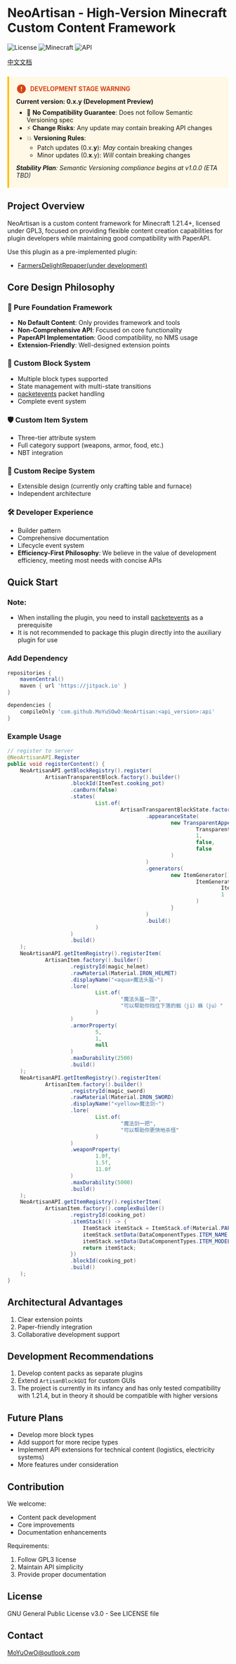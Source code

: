 # NeoArtisan - High-Version Minecraft Custom Content Framework

![License](https://img.shields.io/badge/license-GPL3-green)
![Minecraft](https://img.shields.io/badge/Minecraft-1.21.4-blue)
![API](https://img.shields.io/badge/API-Paper%20Compatible-orange)

[中文文档](README.md)

<div class="warning" style="
    background: #fff8e6;
    border-left: 4px solid #ffc107;
    padding: 1rem;
    margin: 1.5rem 0;
    border-radius: 0 4px 4px 0;
">
  <div style="
      display: flex;
      align-items: center;
      margin-bottom: 0.5rem;
      color: #d84315;
      font-weight: bold;
  ">
    <svg width="24" height="24" viewBox="0 0 24 24" fill="none" style="margin-right: 8px">
      <path d="M12 2C6.48 2 2 6.48 2 12C2 17.52 6.48 22 12 22C17.52 22 22 17.52 22 12C22 6.48 17.52 2 12 2ZM13 17H11V15H13V17ZM13 13H11V7H13V13Z" fill="currentColor"/>
    </svg>
    <span>DEVELOPMENT STAGE WARNING</span>
  </div>

  <p style="margin: 0.5rem 0">
    <strong>Current version: 0.x.y (Development Preview)</strong>
  </p>

  <ul style="
      margin: 0.5rem 0;
      padding-left: 1.5rem;
  ">
    <li>🚨 <strong>No Compatibility Guarantee</strong>: Does not follow Semantic Versioning spec</li>
    <li>⚡ <strong>Change Risks</strong>: Any update may contain breaking API changes</li>
    <li>💥 <strong>Versioning Rules</strong>:
      <ul style="padding-left: 1.5rem; margin: 0.25rem 0">
        <li>Patch updates (0.x.<strong>y</strong>): <em>May</em> contain breaking changes</li>
        <li>Minor updates (0.<strong>x</strong>.y): <em>Will</em> contain breaking changes</li>
      </ul>
    </li>
  </ul>

  <p style="
      margin: 0.75rem 0 0.25rem;
      font-style: italic;
  ">
    <strong>Stability Plan</strong>: Semantic Versioning compliance begins at v1.0.0 (ETA TBD)
  </p>
</div>

## Project Overview

NeoArtisan is a custom content framework for Minecraft 1.21.4+, licensed under GPL3, focused on providing flexible content creation capabilities for plugin developers while maintaining good compatibility with PaperAPI.

Use this plugin as a pre-implemented plugin:
- [FarmersDelightRepaper(under development)](https://github.com/KitsunaiMC/FarmersDelightRepaper)

## Core Design Philosophy

### 🧩 Pure Foundation Framework
- **No Default Content**: Only provides framework and tools
- **Non-Comprehensive API**: Focused on core functionality
- **PaperAPI Implementation**: Good compatibility, no NMS usage
- **Extension-Friendly**: Well-designed extension points

### 🧱 Custom Block System
- Multiple block types supported
- State management with multi-state transitions
- [packetevents](https://www.packetevents.com/) packet handling
- Complete event system

### 🛡️ Custom Item System
- Three-tier attribute system
- Full category support (weapons, armor, food, etc.)
- NBT integration

### 🔮 Custom Recipe System
- Extensible design (currently only crafting table and furnace)
- Independent architecture

### 🛠️ Developer Experience
- Builder pattern
- Comprehensive documentation
- Lifecycle event system
- **Efficiency-First Philosophy**: We believe in the value of development efficiency, meeting most needs with concise APIs


## Quick Start

### Note:
- When installing the plugin, you need to install [packetevents](https://www.packetevents.com/) as a prerequisite
- It is not recommended to package this plugin directly into the auxiliary plugin for use

### Add Dependency

```gradle
repositories {
    mavenCentral()
    maven { url 'https://jitpack.io' }
}

dependencies {
    compileOnly 'com.github.MoYuSOwO:NeoArtisan:<api_version>:api'
}
```

### Example Usage

```java
// register to server
@NeoArtisanAPI.Register
public void registerContent() {
    NeoArtisanAPI.getBlockRegistry().register(
            ArtisanTransparentBlock.factory().builder()
                    .blockId(ItemTest.cooking_pot)
                    .canBurn(false)
                    .states(
                            List.of(
                                    ArtisanTransparentBlockState.factory().builder()
                                            .appearanceState(
                                                    new TransparentAppearance(
                                                            TransparentAppearance.LeavesAppearance.OAK_LEAVES,
                                                            1,
                                                            false,
                                                            false
                                                    )
                                            )
                                            .generators(
                                                    new ItemGenerator[]{
                                                            ItemGenerator.simpleGenerator(
                                                                    ItemTest.cooking_pot,
                                                                    1
                                                            )
                                                    }
                                            )
                                            .build()
                            )
                    )
                    .build()
    );
    NeoArtisanAPI.getItemRegistry().registerItem(
            ArtisanItem.factory().builder()
                    .registryId(magic_helmet)
                    .rawMaterial(Material.IRON_HELMET)
                    .displayName("<aqua>魔法头盔~")
                    .lore(
                            List.of(
                                    "魔法头盔一顶",
                                    "可以帮助你挡住下落的蜘（ji）蛛（ju）"
                            )
                    )
                    .armorProperty(
                            5,
                            1,
                            null
                    )
                    .maxDurability(2500)
                    .build()
    );
    NeoArtisanAPI.getItemRegistry().registerItem(
            ArtisanItem.factory().builder()
                    .registryId(magic_sword)
                    .rawMaterial(Material.IRON_SWORD)
                    .displayName("<yellow>魔法剑~")
                    .lore(
                            List.of(
                                    "魔法剑一把",
                                    "可以帮助你更快地杀怪"
                            )
                    )
                    .weaponProperty(
                            1.0f,
                            1.5f,
                            11.0f
                    )
                    .maxDurability(5000)
                    .build()
    );
    NeoArtisanAPI.getItemRegistry().registerItem(
            ArtisanItem.factory().complexBuilder()
                    .registryId(cooking_pot)
                    .itemStack(() -> {
                        ItemStack itemStack = ItemStack.of(Material.PAPER);
                        itemStack.setData(DataComponentTypes.ITEM_NAME, Component.text("<green>烹饪锅"));
                        itemStack.setData(DataComponentTypes.ITEM_MODEL, cooking_pot);
                        return itemStack;
                    })
                    .blockId(cooking_pot)
                    .build()
    );
}
```

## Architectural Advantages

1. Clear extension points
2. Paper-friendly integration
3. Collaborative development support

## Development Recommendations

1. Develop content packs as separate plugins
2. Extend `ArtisanBlockGUI` for custom GUIs
3. The project is currently in its infancy and has only tested compatibility with 1.21.4, but in theory it should be compatible with higher versions

## Future Plans

- Develop more block types
- Add support for more recipe types
- Implement API extensions for technical content (logistics, electricity systems)
- More features under consideration

## Contribution

We welcome:
- Content pack development
- Core improvements
- Documentation enhancements

Requirements:
1. Follow GPL3 license
2. Maintain API simplicity
3. Provide proper documentation

## License

GNU General Public License v3.0 - See LICENSE file

## Contact

MoYuOwO@outlook.com
